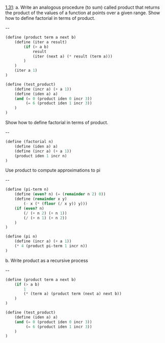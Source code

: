 [1.31](http://mitpress.mit.edu/sicp/full-text/book/book-Z-H-12.html#%_thm_1.31): 
a.  Write an analogous procedure (to sum) called product
that returns the product of the values of a function at points over a given range.
Show how to define factorial in terms of product.

--

```scheme
(define (product term a next b)
    (define (iter a result)
        (if (> a b)
            result
            (iter (next a) (* result (term a)))
        )
    )
    (iter a 1)
)

(define (test_product)
    (define (incr a) (+ a 1))
    (define (iden a) a)
    (and (= 0 (product iden 0 incr 3))
         (= 6 (product iden 1 incr 3))
    )
)
```
Show how to define factorial in terms of product.

--
```scheme
(define (factorial n)
    (define (iden a) a)
    (define (incr a) (+ a 1))
    (product iden 1 incr n)
)
```
Use product to compute approximations to pi

--
```scheme
(define (pi-term n)
    (define (even? n) (= (remainder n 2) 0))
    (define (remainder x y)
        (- x (* (floor (/ x y)) y)))
    (if (even? n)
        (/ (+ n 2) (+ n 1))
        (/ (+ n 1) (+ n 2))
    )
)

(define (pi n)
    (define (incr a) (+ a 1))
    (* 4 (product pi-term 1 incr n))
)
```

b. Write product as a recursive process

--
```scheme
(define (product term a next b)
    (if (> a b)
        1
        (* (term a) (product term (next a) next b))
    )
)

(define (test_product)
    (define (iden a) a)
    (and (= 0 (product iden 0 incr 3))
         (= 6 (product iden 1 incr 3))
    )
)
```
